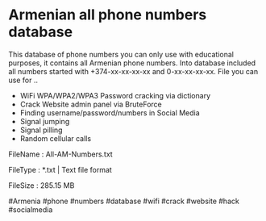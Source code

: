 # Armenian all phone numbers database

This database of phone numbers you can only use with educational purposes, it contains all Armenian phone numbers. Into database included all numbers started with +374-xx-xx-xx-xx and 0-xx-xx-xx-xx.
File you can use for ..
  * WiFi WPA/WPA2/WPA3 Password cracking via dictionary
  * Crack Website admin panel via BruteForce
  * Finding username/password/numbers in Social Media
  * Signal jumping
  * Signal pilling
  * Random cellular calls

FileName : All-AM-Numbers.txt

FileType : *.txt | Text file format

FileSize : 285.15 MB

#Armenia #phone #numbers #database #wifi #crack #website #hack #socialmedia

